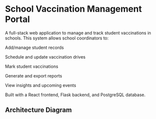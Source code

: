 # School Vaccination Management Portal

A full-stack web application to manage and track student vaccinations in schools. This system allows school coordinators to:

Add/manage student records

Schedule and update vaccination drives

Mark student vaccinations

Generate and export reports

View insights and upcoming events

Built with a React frontend, Flask backend, and PostgreSQL database.

## Architecture Diagram 

